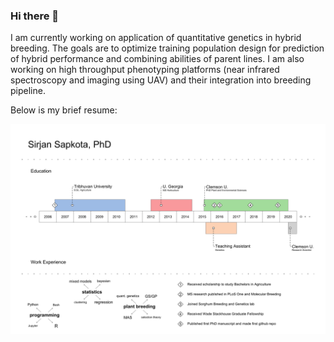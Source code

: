 ### Hi there 👋

I am currently working on application of quantitative genetics in hybrid breeding. The goals are to optimize training population design for prediction of hybrid performance and combining abilities of parent lines. I am also working on high throughput phenotyping platforms (near infrared spectroscopy and imaging using UAV) and their integration into breeding pipeline.

Below is my brief resume:


<p align="left">
  <img src="VisualResume_Sapkota2021.png" width="1000" title="hover text">
</p>

<!--
**sirjansapkota/sirjansapkota** is a ✨ _special_ ✨ repository because its `README.md` (this file) appears on your GitHub profile.

Here are some ideas to get you started:

- 🔭 I’m currently working on ...
- 🌱 I’m currently learning ...
- 👯 I’m looking to collaborate on ...
- 🤔 I’m looking for help with ...
- 💬 Ask me about ...
- 📫 How to reach me: ...
- 😄 Pronouns: ...
- ⚡ Fun fact: ...
-->
